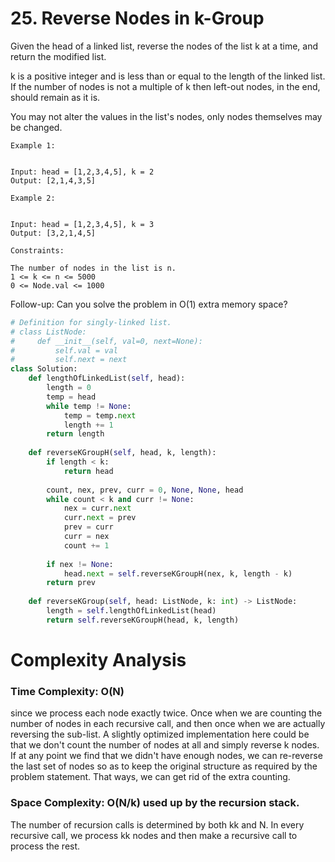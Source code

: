 # 25. Reverse Nodes in k-Group

Given the head of a linked list, reverse the nodes of the list k at a time, and return the modified list.

k is a positive integer and is less than or equal to the length of the linked list. If the number of nodes is not a multiple of k then left-out nodes, in the end, should remain as it is.

You may not alter the values in the list's nodes, only nodes themselves may be changed.

 
```
Example 1:


Input: head = [1,2,3,4,5], k = 2
Output: [2,1,4,3,5]
```
```
Example 2:


Input: head = [1,2,3,4,5], k = 3
Output: [3,2,1,4,5]
 ```
```
Constraints:

The number of nodes in the list is n.
1 <= k <= n <= 5000
0 <= Node.val <= 1000
 ```

Follow-up: Can you solve the problem in O(1) extra memory space?

```python
# Definition for singly-linked list.
# class ListNode:
#     def __init__(self, val=0, next=None):
#         self.val = val
#         self.next = next
class Solution:
    def lengthOfLinkedList(self, head):
        length = 0
        temp = head
        while temp != None:
            temp = temp.next
            length += 1
        return length
    
    def reverseKGroupH(self, head, k, length):
        if length < k:
            return head
        
        count, nex, prev, curr = 0, None, None, head
        while count < k and curr != None:
            nex = curr.next
            curr.next = prev
            prev = curr
            curr = nex
            count += 1
        
        if nex != None:
            head.next = self.reverseKGroupH(nex, k, length - k)
        return prev
    
    def reverseKGroup(self, head: ListNode, k: int) -> ListNode:
        length = self.lengthOfLinkedList(head)
        return self.reverseKGroupH(head, k, length)

```

# Complexity Analysis

### Time Complexity: O(N) 

since we process each node exactly twice. Once when we are counting the number of nodes in each recursive call, and then once when we are actually reversing the sub-list. A slightly optimized implementation here could be that we don't count the number of nodes at all and simply reverse k nodes. If at any point we find that we didn't have enough nodes, we can re-reverse the last set of nodes so as to keep the original structure as required by the problem statement. That ways, we can get rid of the extra counting.

### Space Complexity: O(N/k) used up by the recursion stack. 

The number of recursion calls is determined by both kk and N. In every recursive call, we process kk nodes and then make a recursive call to process the rest.





